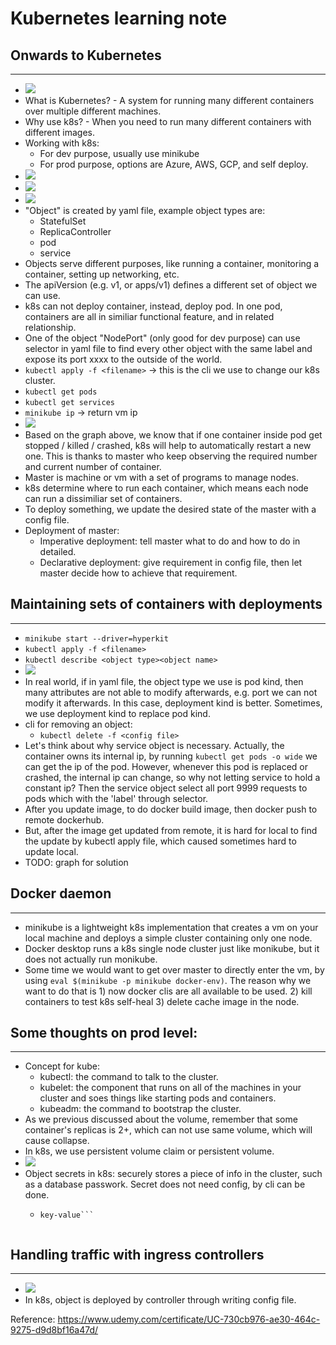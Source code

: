 # Kubernetes learning note

## Onwards to Kubernetes
---

- <img
  src="https://raw.githubusercontent.com/liulanze/cs-notes/main/notes/pics/k8s1.png">
- What is Kubernetes? - A system for running many different containers over
  multiple different machines.
- Why use k8s? - When you need to run many different containers with different
  images.
- Working with k8s:
  - For dev purpose, usually use minikube
  - For prod purpose, options are Azure, AWS, GCP, and self deploy.
- <img
  src="https://raw.githubusercontent.com/liulanze/cs-notes/main/notes/pics/k8s2.png">
- <img
  src="https://raw.githubusercontent.com/liulanze/cs-notes/main/notes/pics/k8s3.png">
- <img
  src="https://raw.githubusercontent.com/liulanze/cs-notes/main/notes/pics/k8s4.png">
- "Object" is created by yaml file, example object types are:
  - StatefulSet
  - ReplicaController
  - pod
  - service
- Objects serve different purposes, like running a container, monitoring a
  container, setting up networking, etc.
- The apiVersion (e.g. v1, or apps/v1) defines a different set of object we can use.
- k8s can not deploy container, instead, deploy pod. In one pod, containers are
  all in similiar functional feature, and in related relationship.
- One of the object "NodePort" (only good for dev purpose) can use selector in
  yaml file to find every other object with the same label and expose its port
  xxxx to the outside of the world.
- ```kubectl apply -f <filename>``` -> this is the cli we use to change our k8s
  cluster.
- ```kubectl get pods```
- ```kubectl get services```
- ```minikube ip``` -> return vm ip
- <img
  src="https://raw.githubusercontent.com/liulanze/cs-notes/main/notes/pics/k8s5.png">
- Based on the graph above, we know that if one container inside pod get stopped
  / killed / crashed, k8s will help to automatically restart a new one. This is
  thanks to master who keep observing the required number and current number of
  container.
- Master is machine or vm with a set of programs to manage nodes.
- k8s determine where to run each container, which means each node can run a
  dissimiliar set of containers.
- To deploy something, we update the desired state of the master with a config
  file.
- Deployment of master:
  - Imperative deployment: tell master what to do and how to do in detailed.
  - Declarative deployment: give requirement in config file, then let master
    decide how to achieve that requirement.

## Maintaining sets of containers with deployments
---

- ```minikube start --driver=hyperkit```
- ```kubectl apply -f <filename>```
- ```kubectl describe <object type><object name>```
- <img
  src="https://raw.githubusercontent.com/liulanze/cs-notes/main/notes/pics/k8s6.png">
- In real world, if in yaml file, the object type we use is pod kind, then many
  attributes are not able to modify afterwards, e.g. port we can not modify it
  afterwards. In this case, deployment kind is better. Sometimes, we use
  deployment kind to replace pod kind.
- cli for removing an object:
  - ```kubectl delete -f <config file>```
- Let's think about why service object is necessary. Actually, the container
  owns its internal ip, by running ```kubectl get pods -o wide``` we can get the
  ip of the pod. However, whenever this pod is replaced or crashed, the internal
  ip can change, so why not letting service to hold a constant ip? Then the
  service object select all port 9999 requests to pods which with the 'label'
  through selector.
- After you update image, to do docker build image, then docker push to remote
  dockerhub.
- But, after the image get updated from remote, it is hard for local to find the
  update by kubectl apply file, which caused sometimes hard to update local.
- TODO: graph for solution

## Docker daemon
---
- minikube is a lightweight k8s implementation that creates a vm on your local
  machine and deploys a simple cluster containing only one node.
- Docker desktop runs a k8s single node cluster just like monikube, but it does
  not actually run monikube.
- Some time we would want to get over master to directly enter the vm, by using
  ```eval $(minikube -p minikube docker-env)```. The reason why we want to do
  that is 1) now docker clis are all available to be used. 2) kill containers to
  test k8s self-heal 3) delete cache image in the node.
  
## Some thoughts on prod level:
---

- Concept for kube:
  - kubectl: the command to talk to the cluster.
  - kubelet: the component that runs on all of the machines in your cluster and
    soes things like starting pods and containers.
  - kubeadm: the command to bootstrap the cluster.
- As we previous discussed about the volume, remember that some container's
  replicas is 2+, which can not use same volume, which will cause collapse.
- In k8s, we use persistent volume claim or persistent volume.
- <img
  src="https://raw.githubusercontent.com/liulanze/cs-notes/main/notes/pics/k8s7.png">
- Object secrets in k8s: securely stores a piece of info in the cluster, such as
  a database passwork. Secret does not need config, by cli can be done.
  - ```kubectl create secret generic <secret_name> -- from-literal .
    key-value```


## Handling traffic with ingress controllers
---

- <img
  src="https://raw.githubusercontent.com/liulanze/cs-notes/main/notes/pics/k8s7.png">
- In k8s, object is deployed by controller through writing config file.


Reference:
https://www.udemy.com/certificate/UC-730cb976-ae30-464c-9275-d9d8bf16a47d/
